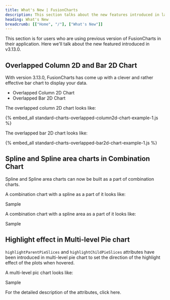 ```yaml
---
title: What's New | FusionCharts
description: This section talks about the new features introduced in latest version.
heading: What's New
breadcrumb: [["Home", "/"], ["What's New"]]
---
```


This section is for users who are using previous version of FusionCharts in their application. Here we'll talk about the new featured introduced in v3.13.0.

## Overlapped Column 2D and Bar 2D Chart

With version 3.13.0, FusionCharts has come up with a clever and rather effective bar chart to display your data. 

* Overlapped Column 2D Chart
* Overlapped Bar 2D Chart

The overlapped column 2D chart looks like:

{% embed_all standard-charts-overlapped-column2d-chart-example-1.js %}

The overlapped bar 2D chart looks like:

{% embed_all standard-charts-overlapped-bar2d-chart-example-1.js %}

## Spline and Spline area charts in Combination Chart

Spline and Spline area charts can now be built as a part of combination charts.

A combination chart with a spline as a part of it looks like:

Sample

A combination chart with a spline area as a part of it looks like:

Sample

## Highlight effect in Multi-level Pie chart

`highlightParentPieSlices` and `highlightChildPieSlices` attributes have been introduced in multi-level pie chart to set the direction of the highlight effect of the plots when hovered. 

A multi-level pic chart looks like:

Sample

For the detailed description of the attributes, click here.

